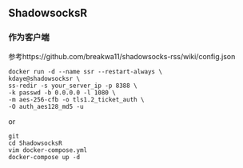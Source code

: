 
## ShadowsocksR
### 作为客户端  
参考https://github.com/breakwa11/shadowsocks-rss/wiki/config.json  
```
docker run -d --name ssr --restart-always \
kdaye@shadowsocksr \
ss-redir -s your_server_ip -p 8388 \
-k passwd -b 0.0.0.0 -l 1080 \
-m aes-256-cfb -o tls1.2_ticket_auth \
-O auth_aes128_md5 -u
```
or
```
git 
cd ShadowsocksR
vim docker-compose.yml
docker-compose up -d
```
 
